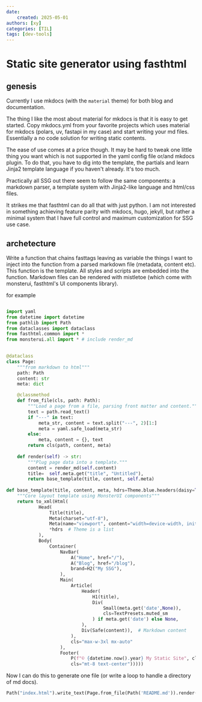 ```yaml
---
date:
    created: 2025-05-01
authors: [xy]
categories: [TIL]
tags: [dev-tools]
---
```


# Static site generator using fasthtml
<!-- more -->
## genesis

Currently I use mkdocs (with the `material` theme) for both blog and documentation. 

The thing I like the most about material for mkdocs is that it is easy to get started. Copy mkdocs.yml from your favorite projects which uses material for mkdocs (polars, uv, fastapi in my case) and start writing your md files. Essentially a no code solution for writing static contents.

The ease of use comes at a price though. It may be hard to tweak one little thing you want which is not supported in the yaml config file or/and mkdocs plugin. To do that, you have to dig into the template, the partials and learn Jinja2 template language if you haven't already. It's too much.

Practically all SSG out there seem to follow the same components: a markdown parser, a template system with Jinja2-like language and html/css files. 

It strikes me that fasthtml can do all that with just python. I am not interested in something achieving feature parity with mkdocs, hugo, jekyll, but rather a minimal system that I have full control and maximum customization for SSG use case. 

## archetecture

Write a function that chains fasttags leaving as variable the things I want to inject into the function from a parsed markdown file (metadata, content etc). This function is the template. All styles and scripts are embedded into the function.  Markdown files can be rendered with mistletoe (which come with monsterui,  fasthtml's UI components library).  

for example

```py

import yaml
from datetime import datetime
from pathlib import Path
from dataclasses import dataclass
from fasthtml.common import *
from monsterui.all import * # include render_md
    

@dataclass
class Page:
    """from markdown to html"""
    path: Path
    content: str
    meta: dict

    @classmethod
    def from_file(cls, path: Path):
        """Load a page from a file, parsing front matter and content."""
        text = path.read_text()
        if "---" in text:
            meta_str, content = text.split("---", 2)[1:]
            meta = yaml.safe_load(meta_str)
        else:
            meta, content = {}, text
        return cls(path, content, meta)
    
    def render(self) -> str:
        """Plug page data into a template."""        
        content = render_md(self.content)
        title=  self.meta.get("title", "Untitled"),
        return base_template(title, content, self.meta)
        
def base_template(title, content, meta, hdrs=Theme.blue.headers(daisy=True, highlightjs=True)) -> str:
    """Core layout template using MonsterUI components"""
    return to_xml(Html(
            Head(
                Title(title),
                Meta(charset="utf-8"),
                Meta(name="viewport", content="width=device-width, initial-scale=1.0"),
                *hdrs  # Theme is a list
            ),
            Body(
                Container(
                    NavBar(
                        A("Home", href="/"),
                        A("Blog", href="/blog"),
                        brand=H2("My SSG"),
                    ),
                    Main(
                        Article(
                            Header(
                                H1(title),
                                Div(
                                    Small(meta.get('date',None)),
                                    cls=TextPresets.muted_sm
                                ) if meta.get('date') else None,
                            ),
                            Div(Safe(content)),  # Markdown content
                        ),
                        cls="max-w-3xl mx-auto"
                    ),
                    Footer(
                        P(f"© {datetime.now().year} My Static Site", cls=TextPresets.muted_sm),
                        cls="mt-8 text-center")))))
```

Now I can do this to generate one file (or write a loop to handle a directory of md docs). 

```py
Path("index.html").write_text(Page.from_file(Path('README.md')).render())
```
